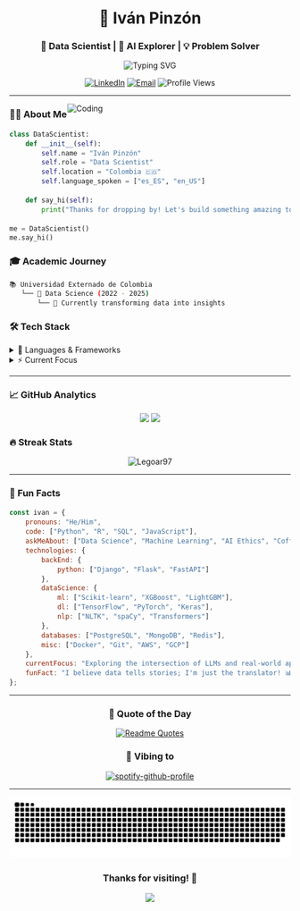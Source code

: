 <div align="center">
  
  # 🎯 Iván Pinzón
  
  ### 🔬 Data Scientist | 🤖 AI Explorer | 💡 Problem Solver
  
  <img src="https://readme-typing-svg.demolab.com?font=Fira+Code&pause=1000&color=6495ED&center=true&vCenter=true&width=435&lines=Building+intelligent+solutions;Exploring+the+AI+frontier;Data+is+my+playground" alt="Typing SVG" />
  
  [![LinkedIn](https://img.shields.io/badge/-Connect_on_LinkedIn-0077B5?style=flat-square&logo=linkedin&logoColor=white)](https://linkedin.com/in/ivanpinzon)
  [![Email](https://img.shields.io/badge/-Get_in_touch-EA4335?style=flat-square&logo=gmail&logoColor=white)](mailto:ivan.pinzon@example.com)
  ![Profile Views](https://komarev.com/ghpvc/?username=Legoar97&style=flat-square&color=6495ED)
  
</div>

---

<img align="right" alt="Coding" width="400" src="https://cdn.dribbble.com/users/1162077/screenshots/3848914/programmer.gif">

### 👨‍💻 About Me

```python
class DataScientist:
    def __init__(self):
        self.name = "Iván Pinzón"
        self.role = "Data Scientist"
        self.location = "Colombia 🇨🇴"
        self.language_spoken = ["es_ES", "en_US"]
        
    def say_hi(self):
        print("Thanks for dropping by! Let's build something amazing together!")

me = DataScientist()
me.say_hi()
```

### 🎓 Academic Journey

```bash
📚 Universidad Externado de Colombia
   └── 🎯 Data Science (2022 - 2025)
       └── 🚀 Currently transforming data into insights
```

### 🛠️ Tech Stack

<details>
<summary>🐍 Languages & Frameworks</summary>

| Category | Technologies |
|----------|-------------|
| **Core** | ![Python](https://img.shields.io/badge/-Python-3776AB?style=flat-square&logo=Python&logoColor=white) ![R](https://img.shields.io/badge/-R-276DC3?style=flat-square&logo=r&logoColor=white) ![SQL](https://img.shields.io/badge/-SQL-336791?style=flat-square&logo=postgresql&logoColor=white) |
| **ML/DL** | ![TensorFlow](https://img.shields.io/badge/-TensorFlow-FF6F00?style=flat-square&logo=TensorFlow&logoColor=white) ![PyTorch](https://img.shields.io/badge/-PyTorch-EE4C2C?style=flat-square&logo=PyTorch&logoColor=white) ![Scikit-Learn](https://img.shields.io/badge/-ScikitLearn-F7931E?style=flat-square&logo=scikit-learn&logoColor=white) |
| **Data Viz** | ![Plotly](https://img.shields.io/badge/-Plotly-3F4F75?style=flat-square&logo=plotly&logoColor=white) ![Tableau](https://img.shields.io/badge/-Tableau-E97627?style=flat-square&logo=Tableau&logoColor=white) ![Dash](https://img.shields.io/badge/-Dash-008DE4?style=flat-square&logo=dash&logoColor=white) |

</details>

<details>
<summary>⚡ Current Focus</summary>

- 🧠 Deep diving into Large Language Models (LLMs)
- 🔧 Building end-to-end ML pipelines
- 📊 Creating interactive data visualizations
- 🤝 Contributing to open-source AI projects

</details>

---

### 📈 GitHub Analytics

<div align="center">
  <img height="180em" src="https://github-readme-stats-eight-theta.vercel.app/api?username=Legoar97&show_icons=true&theme=tokyonight&include_all_commits=true&count_private=true"/>
  <img height="180em" src="https://github-readme-stats-eight-theta.vercel.app/api/top-langs/?username=Legoar97&layout=compact&langs_count=8&theme=tokyonight"/>
</div>

### 🔥 Streak Stats

<div align="center">
  <img src="https://github-readme-streak-stats.herokuapp.com/?user=Legoar97&theme=tokyonight" alt="Legoar97" />
</div>

---

### 🌟 Fun Facts

```javascript
const ivan = {
    pronouns: "He/Him",
    code: ["Python", "R", "SQL", "JavaScript"],
    askMeAbout: ["Data Science", "Machine Learning", "AI Ethics", "Coffee ☕"],
    technologies: {
        backEnd: {
            python: ["Django", "Flask", "FastAPI"]
        },
        dataScience: {
            ml: ["Scikit-learn", "XGBoost", "LightGBM"],
            dl: ["TensorFlow", "PyTorch", "Keras"],
            nlp: ["NLTK", "spaCy", "Transformers"]
        },
        databases: ["PostgreSQL", "MongoDB", "Redis"],
        misc: ["Docker", "Git", "AWS", "GCP"]
    },
    currentFocus: "Exploring the intersection of LLMs and real-world applications",
    funFact: "I believe data tells stories; I'm just the translator! 📊✨"
};
```

---

<div align="center">
  
### 💭 Quote of the Day
  
[![Readme Quotes](https://quotes-github-readme.vercel.app/api?type=horizontal&theme=dark)](https://github.com/piyushsuthar/github-readme-quotes)

### 🎵 Vibing to

[![spotify-github-profile](https://spotify-github-profile.vercel.app/api/view?uid=Legoar97&cover_image=true&theme=novatorem&bar_color=53b14f&bar_color_cover=false)](https://github.com/kittinan/spotify-github-profile)

</div>

---

<div align="center">
  <img src="https://raw.githubusercontent.com/Platane/snk/output/github-contribution-grid-snake.svg" alt="Snake animation" />
  
  ### Thanks for visiting! 🙌
  
  <img src="https://forthebadge.com/images/badges/built-with-science.svg" />
</div>

